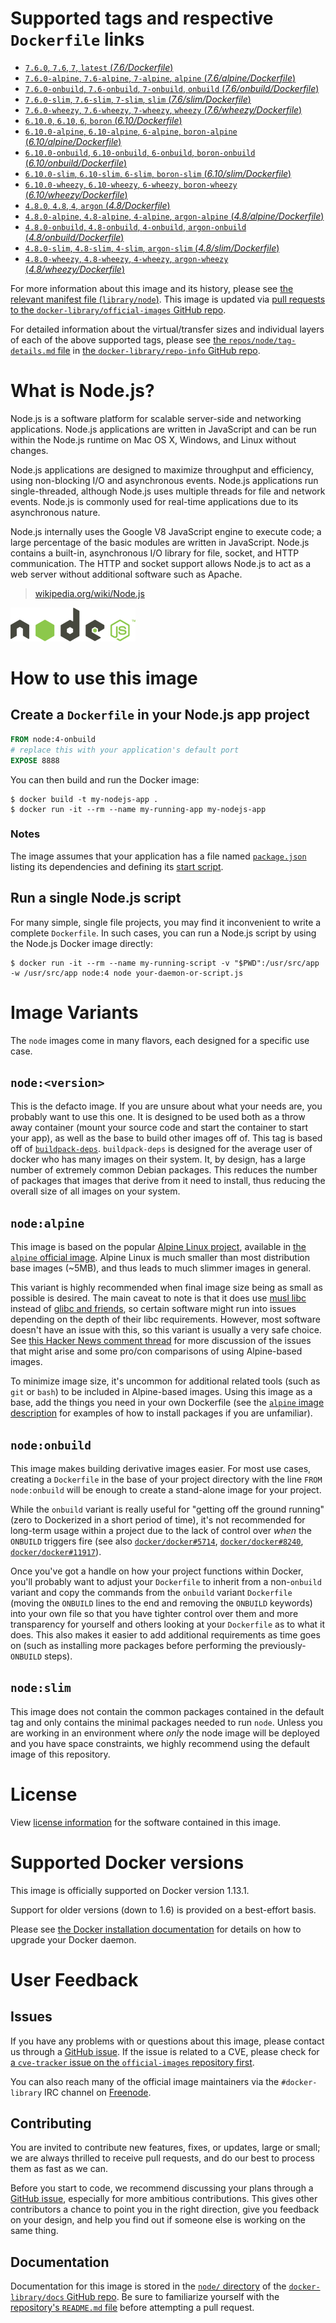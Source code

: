 # Supported tags and respective `Dockerfile` links

-	[`7.6.0`, `7.6`, `7`, `latest` (*7.6/Dockerfile*)](https://github.com/nodejs/docker-node/blob/0f8446512970e9330a95e417deaa0200dc9790cf/7.6/Dockerfile)
-	[`7.6.0-alpine`, `7.6-alpine`, `7-alpine`, `alpine` (*7.6/alpine/Dockerfile*)](https://github.com/nodejs/docker-node/blob/0f8446512970e9330a95e417deaa0200dc9790cf/7.6/alpine/Dockerfile)
-	[`7.6.0-onbuild`, `7.6-onbuild`, `7-onbuild`, `onbuild` (*7.6/onbuild/Dockerfile*)](https://github.com/nodejs/docker-node/blob/0f8446512970e9330a95e417deaa0200dc9790cf/7.6/onbuild/Dockerfile)
-	[`7.6.0-slim`, `7.6-slim`, `7-slim`, `slim` (*7.6/slim/Dockerfile*)](https://github.com/nodejs/docker-node/blob/0f8446512970e9330a95e417deaa0200dc9790cf/7.6/slim/Dockerfile)
-	[`7.6.0-wheezy`, `7.6-wheezy`, `7-wheezy`, `wheezy` (*7.6/wheezy/Dockerfile*)](https://github.com/nodejs/docker-node/blob/0f8446512970e9330a95e417deaa0200dc9790cf/7.6/wheezy/Dockerfile)
-	[`6.10.0`, `6.10`, `6`, `boron` (*6.10/Dockerfile*)](https://github.com/nodejs/docker-node/blob/0f8446512970e9330a95e417deaa0200dc9790cf/6.10/Dockerfile)
-	[`6.10.0-alpine`, `6.10-alpine`, `6-alpine`, `boron-alpine` (*6.10/alpine/Dockerfile*)](https://github.com/nodejs/docker-node/blob/0f8446512970e9330a95e417deaa0200dc9790cf/6.10/alpine/Dockerfile)
-	[`6.10.0-onbuild`, `6.10-onbuild`, `6-onbuild`, `boron-onbuild` (*6.10/onbuild/Dockerfile*)](https://github.com/nodejs/docker-node/blob/db2660f326fdad12a21dd5e7351053a4d0691099/6.10/onbuild/Dockerfile)
-	[`6.10.0-slim`, `6.10-slim`, `6-slim`, `boron-slim` (*6.10/slim/Dockerfile*)](https://github.com/nodejs/docker-node/blob/0f8446512970e9330a95e417deaa0200dc9790cf/6.10/slim/Dockerfile)
-	[`6.10.0-wheezy`, `6.10-wheezy`, `6-wheezy`, `boron-wheezy` (*6.10/wheezy/Dockerfile*)](https://github.com/nodejs/docker-node/blob/0f8446512970e9330a95e417deaa0200dc9790cf/6.10/wheezy/Dockerfile)
-	[`4.8.0`, `4.8`, `4`, `argon` (*4.8/Dockerfile*)](https://github.com/nodejs/docker-node/blob/0f8446512970e9330a95e417deaa0200dc9790cf/4.8/Dockerfile)
-	[`4.8.0-alpine`, `4.8-alpine`, `4-alpine`, `argon-alpine` (*4.8/alpine/Dockerfile*)](https://github.com/nodejs/docker-node/blob/0f8446512970e9330a95e417deaa0200dc9790cf/4.8/alpine/Dockerfile)
-	[`4.8.0-onbuild`, `4.8-onbuild`, `4-onbuild`, `argon-onbuild` (*4.8/onbuild/Dockerfile*)](https://github.com/nodejs/docker-node/blob/8345a12b6da2f0f124eb60cc248158a40b66d77f/4.8/onbuild/Dockerfile)
-	[`4.8.0-slim`, `4.8-slim`, `4-slim`, `argon-slim` (*4.8/slim/Dockerfile*)](https://github.com/nodejs/docker-node/blob/0f8446512970e9330a95e417deaa0200dc9790cf/4.8/slim/Dockerfile)
-	[`4.8.0-wheezy`, `4.8-wheezy`, `4-wheezy`, `argon-wheezy` (*4.8/wheezy/Dockerfile*)](https://github.com/nodejs/docker-node/blob/0f8446512970e9330a95e417deaa0200dc9790cf/4.8/wheezy/Dockerfile)

For more information about this image and its history, please see [the relevant manifest file (`library/node`)](https://github.com/docker-library/official-images/blob/master/library/node). This image is updated via [pull requests to the `docker-library/official-images` GitHub repo](https://github.com/docker-library/official-images/pulls?q=label%3Alibrary%2Fnode).

For detailed information about the virtual/transfer sizes and individual layers of each of the above supported tags, please see [the `repos/node/tag-details.md` file](https://github.com/docker-library/repo-info/blob/master/repos/node/tag-details.md) in [the `docker-library/repo-info` GitHub repo](https://github.com/docker-library/repo-info).

# What is Node.js?

Node.js is a software platform for scalable server-side and networking applications. Node.js applications are written in JavaScript and can be run within the Node.js runtime on Mac OS X, Windows, and Linux without changes.

Node.js applications are designed to maximize throughput and efficiency, using non-blocking I/O and asynchronous events. Node.js applications run single-threaded, although Node.js uses multiple threads for file and network events. Node.js is commonly used for real-time applications due to its asynchronous nature.

Node.js internally uses the Google V8 JavaScript engine to execute code; a large percentage of the basic modules are written in JavaScript. Node.js contains a built-in, asynchronous I/O library for file, socket, and HTTP communication. The HTTP and socket support allows Node.js to act as a web server without additional software such as Apache.

> [wikipedia.org/wiki/Node.js](https://en.wikipedia.org/wiki/Node.js)

![logo](https://raw.githubusercontent.com/docker-library/docs/01c12653951b2fe592c1f93a13b4e289ada0e3a1/node/logo.png)

# How to use this image

## Create a `Dockerfile` in your Node.js app project

```dockerfile
FROM node:4-onbuild
# replace this with your application's default port
EXPOSE 8888
```

You can then build and run the Docker image:

```console
$ docker build -t my-nodejs-app .
$ docker run -it --rm --name my-running-app my-nodejs-app
```

### Notes

The image assumes that your application has a file named [`package.json`](https://docs.npmjs.com/files/package.json) listing its dependencies and defining its [start script](https://docs.npmjs.com/misc/scripts#default-values).

## Run a single Node.js script

For many simple, single file projects, you may find it inconvenient to write a complete `Dockerfile`. In such cases, you can run a Node.js script by using the Node.js Docker image directly:

```console
$ docker run -it --rm --name my-running-script -v "$PWD":/usr/src/app -w /usr/src/app node:4 node your-daemon-or-script.js
```

# Image Variants

The `node` images come in many flavors, each designed for a specific use case.

## `node:<version>`

This is the defacto image. If you are unsure about what your needs are, you probably want to use this one. It is designed to be used both as a throw away container (mount your source code and start the container to start your app), as well as the base to build other images off of. This tag is based off of [`buildpack-deps`](https://registry.hub.docker.com/_/buildpack-deps/). `buildpack-deps` is designed for the average user of docker who has many images on their system. It, by design, has a large number of extremely common Debian packages. This reduces the number of packages that images that derive from it need to install, thus reducing the overall size of all images on your system.

## `node:alpine`

This image is based on the popular [Alpine Linux project](http://alpinelinux.org), available in [the `alpine` official image](https://hub.docker.com/_/alpine). Alpine Linux is much smaller than most distribution base images (~5MB), and thus leads to much slimmer images in general.

This variant is highly recommended when final image size being as small as possible is desired. The main caveat to note is that it does use [musl libc](http://www.musl-libc.org) instead of [glibc and friends](http://www.etalabs.net/compare_libcs.html), so certain software might run into issues depending on the depth of their libc requirements. However, most software doesn't have an issue with this, so this variant is usually a very safe choice. See [this Hacker News comment thread](https://news.ycombinator.com/item?id=10782897) for more discussion of the issues that might arise and some pro/con comparisons of using Alpine-based images.

To minimize image size, it's uncommon for additional related tools (such as `git` or `bash`) to be included in Alpine-based images. Using this image as a base, add the things you need in your own Dockerfile (see the [`alpine` image description](https://hub.docker.com/_/alpine/) for examples of how to install packages if you are unfamiliar).

## `node:onbuild`

This image makes building derivative images easier. For most use cases, creating a `Dockerfile` in the base of your project directory with the line `FROM node:onbuild` will be enough to create a stand-alone image for your project.

While the `onbuild` variant is really useful for "getting off the ground running" (zero to Dockerized in a short period of time), it's not recommended for long-term usage within a project due to the lack of control over *when* the `ONBUILD` triggers fire (see also [`docker/docker#5714`](https://github.com/docker/docker/issues/5714), [`docker/docker#8240`](https://github.com/docker/docker/issues/8240), [`docker/docker#11917`](https://github.com/docker/docker/issues/11917)).

Once you've got a handle on how your project functions within Docker, you'll probably want to adjust your `Dockerfile` to inherit from a non-`onbuild` variant and copy the commands from the `onbuild` variant `Dockerfile` (moving the `ONBUILD` lines to the end and removing the `ONBUILD` keywords) into your own file so that you have tighter control over them and more transparency for yourself and others looking at your `Dockerfile` as to what it does. This also makes it easier to add additional requirements as time goes on (such as installing more packages before performing the previously-`ONBUILD` steps).

## `node:slim`

This image does not contain the common packages contained in the default tag and only contains the minimal packages needed to run `node`. Unless you are working in an environment where *only* the node image will be deployed and you have space constraints, we highly recommend using the default image of this repository.

# License

View [license information](https://github.com/joyent/node/blob/master/LICENSE) for the software contained in this image.

# Supported Docker versions

This image is officially supported on Docker version 1.13.1.

Support for older versions (down to 1.6) is provided on a best-effort basis.

Please see [the Docker installation documentation](https://docs.docker.com/installation/) for details on how to upgrade your Docker daemon.

# User Feedback

## Issues

If you have any problems with or questions about this image, please contact us through a [GitHub issue](https://github.com/nodejs/docker-node/issues). If the issue is related to a CVE, please check for [a `cve-tracker` issue on the `official-images` repository first](https://github.com/docker-library/official-images/issues?q=label%3Acve-tracker).

You can also reach many of the official image maintainers via the `#docker-library` IRC channel on [Freenode](https://freenode.net).

## Contributing

You are invited to contribute new features, fixes, or updates, large or small; we are always thrilled to receive pull requests, and do our best to process them as fast as we can.

Before you start to code, we recommend discussing your plans through a [GitHub issue](https://github.com/nodejs/docker-node/issues), especially for more ambitious contributions. This gives other contributors a chance to point you in the right direction, give you feedback on your design, and help you find out if someone else is working on the same thing.

## Documentation

Documentation for this image is stored in the [`node/` directory](https://github.com/docker-library/docs/tree/master/node) of the [`docker-library/docs` GitHub repo](https://github.com/docker-library/docs). Be sure to familiarize yourself with the [repository's `README.md` file](https://github.com/docker-library/docs/blob/master/README.md) before attempting a pull request.
